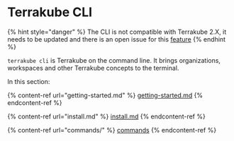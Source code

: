 # Terrakube CLI

{% hint style="danger" %}
The CLI is not compatible with Terrakube 2.X, it needs to be updated and there is an open issue for this [feature](https://github.com/AzBuilder/terrakube/issues/642)
{% endhint %}

`terrakube cli` is Terrakube on the command line. It brings organizations, workspaces and other Terrakube concepts to the terminal.

In this section:

{% content-ref url="getting-started.md" %}
[getting-started.md](getting-started.md)
{% endcontent-ref %}

{% content-ref url="install.md" %}
[install.md](install.md)
{% endcontent-ref %}

{% content-ref url="commands/" %}
[commands](commands/)
{% endcontent-ref %}
